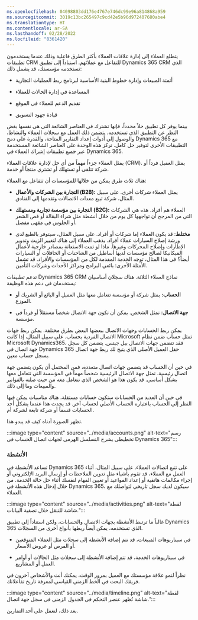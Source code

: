 ```yaml
---
ms.openlocfilehash: 04098803dd176e4767e746dc99e96a814868a959
ms.sourcegitcommit: 3019c13bc265497c9cd42e5b96d972407680abe4
ms.translationtype: HT
ms.contentlocale: ar-SA
ms.lasthandoff: 02/28/2022
ms.locfileid: "8361420"
---
```

يتطلع العملاء إلى إدارة علاقات العملاء بأكثر الطرق فاعلية وذلك عندما يستخدمون تطبيقات CRM للتفاعل مع عملائهم. استناداً إلى تطبيق Dynamics 365 CRM الذي تستخدمه مؤسستك، قد يشمل ذلك:

- أتمتة المبيعات وإدارة خطوط البنية الأساسية لبرنامج ربط العمليات التجارية 

- المساعدة في إدارة الحالات للعملاء

- تقديم الدعم للعملاء في الموقع

- قيادة جهود التسويق

بينما يوفر كل تطبيق حلاً محدداً، فإنها تشترك في العناصر الشائعة التي هي نفسها بغض النظر عن التطبيق الذي تستخدمه. يتضمن ذلك العمل مع سجلات العملاء والنشاط، والوصول إلى أدوات إعداد التقارير المتاحة، والقدرة على دمج Dynamics 365 مع التطبيقات الأخرى لتوفير حل كامل. تركز هذه الوحدة على العناصر الشائعة المستخدمة عبر جميع تطبيقات إشراك العملاء في Dynamics 365. 

يمثل العملاء جزءاً مهماً من أي حل لإدارة علاقات العملاء (CRM). يمثل العميل فرداً أو شركة تتلقى أو تستهلك أو تشتري منتجاً أو خدمة. 

هناك ثلاث طرق يمكن من خلالها للمؤسسات أن تتفاعل مع العملاء: 

- **التجارة بين الشركات والأعمال (B2B):** يمثل العملاء شركات أخرى. على سبيل المثال، شركة تبيع معدات الاتصالات وتقدمها إلى الفنادق. 

- **التجارة بين مؤسسة تجارية ومستهلك (B2C):** العملاء هم أفراد. هذه هي الشركات التي من المرجح أن تواجهها كل يوم من خلال أنشطة مثل شراء البقالة أو قص الشعر أو الجلوس في مقهى مفضل. 

- **مختلط**: قد يكون العملاء إما شركات أو أفراد. على سبيل المثال، سيتوفر بالطبع لدى ورشة إصلاح السيارات عملاء أفراد. يذهب العملاء إلى هناك لتغيير الزيت وتدوير الإطارات وإصلاح المحركات وغيرها. ماذا لو تمت الاستعانة بمصادر خارجية لأعمال الميكانيكا لصالح مؤسسات لديها أساطيل من الشاحنات أو الحافلات أو السيارات أيضاً؟ في هذا المثال، توجه الخدمة المقدمة لكل من المؤسسات والأفراد. قد تشمل الأمثلة الأخرى: بائعي البرامج ومراكز الأحداث وشركات التأمين. 

تدعم تطبيقات Dynamics 365 CRM نماذج العملاء الثلاثة. هناك سجلان أساسيان يستخدمان في دعم هذه الوظيفة:

- **الحساب:** يمثل شركة أو مؤسسة تتعامل معها مثل العميل أو البائع أو الشريك أو الموزع. 

- **جهة الاتصال:** تمثل الشخص. يمكن أن تكون جهة الاتصال شخصاً مستقلاً أو فرداً في مؤسسة. 

 

يمكن ربط الحسابات وجهات الاتصال ببعضها البعض بطرق مختلفة. يمكن ربط جهات الاتصال الفردية بحساب. على سبيل المثال، إذا كانت Microsoft تمثل حساب ضمن نظام Microsoft Dynamics365، فقد تتضمن جهات الاتصال بيل جيتس. يتضمن كل سجل جهة اتصال في Dynamics 365 حقل العميل الأصلي الذي يتيح لك ربط جهة اتصال بسجل حساب معين.

في حين أن الحساب قد يتضمن جهات اتصال متعددة، فمن المحتمل أن يكون يتضمن جهة اتصال رئيسية. تمثل جهة الاتصال الرئيسية شخصاً مهماً في المؤسسة التي تتعامل معها بشكل أساسي. قد يكون هذا هو الشخص الذي تتعامل معه من حيث صلته بالفواتير والمبيعات وما إلى ذلك.

في حين أن العديد من الحسابات ستكون حسابات مستقلة، هناك مناسبات يمكن فيها النظر إلى الحساب باعتباره الحساب الأصلي لحساب آخر. قد يحدث هذا عندما يشكل أحد الحسابات قسماً أو شركة تابعة لشركة أم.

تظهر الصورة أدناه كيف قد يبدو هذا. 

:::image type="content" source="../media/accounts.png" alt-text="رسم تخطيطي يشرح التسلسل الهرمي لجهات اتصال الحساب في Dynamics 365":::

### <a name="activities"></a>الأنشطة

تساعد الأنشطة في Dynamics 365 على تتبع اتصالات العملاء. على سبيل المثال، أثناء العمل مع العملاء، قد تقوم بأشياء مثل تدوين الملاحظات أو إرسال البريد الإلكتروني أو إجراء مكالمات هاتفية أو إعداد المواعيد أو تعيين المهام لنفسك أثناء حل حالة الخدمة. من خلال إدخال هذه الأنشطة في Dynamics 365، سيكون لديك سجل تاريخي لتواصلك مع العملاء. 

:::image type="content" source="../media/activities.png" alt-text="لقطة شاشة للتنقل خلال تصفية البيانات.":::

 

غالباً ما ترتبط الأنشطة بجهات الاتصال والحسابات، ولكن استناداً إلى تطبيق Dynamics 365 الذي تستخدمه، يمكن أيضاً ربطها بأنواع أخرى من السجلات. 

- في سيناريوهات المبيعات، قد تتم إضافة الأنشطة إلى سجلات مثل العملاء المتوقعين أو الفرص أو عروض الأسعار. 

- في سيناريوهات الخدمة، قد تتم إضافة الأنشطة إلى سجلات مثل الحالات أو أوامر العمل أو المشاريع. 

نظراً لنمو علاقة مؤسستك مع العميل بمرور الوقت، يمكنك أنت والأشخاص آخرون في فريقك البحث في الخط الزمني القياسي لمعرفة تاريخ تفاعلاتك. 

:::image type="content" source="../media/timeline.png" alt-text="لقطة شاشة تُظهر عنصر التحكم في الجدول الزمني في سجل جهة اتصال.":::

بعد ذلك، لنعمل على أحد التمارين.
